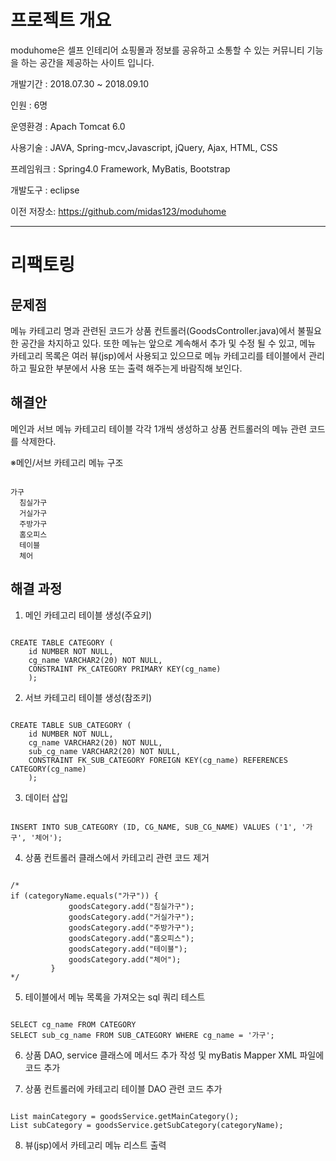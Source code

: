 # 프로젝트 개요

moduhome은 셀프 인테리어 쇼핑몰과 정보를 공유하고 소통할 수 있는 커뮤니티 기능을 하는 공간을 제공하는 사이트 입니다.

개발기간 : 2018.07.30 ~ 2018.09.10

인원 : 6명

운영환경 : Apach Tomcat 6.0

사용기술 : JAVA, Spring-mcv,Javascript, jQuery, Ajax, HTML, CSS

프레임워크 : Spring4.0 Framework, MyBatis, Bootstrap

개발도구 : eclipse

이전 저장소: https://github.com/midas123/moduhome


<hr/>

# 리팩토링

## 문제점
메뉴 카테고리 명과 관련된 코드가 상품 컨트롤러(GoodsController.java)에서 불필요한 공간을 차지하고 있다. 또한 메뉴는 앞으로 계속해서 추가 및 수정 될 수 있고, 메뉴 카테고리 목록은 여러 뷰(jsp)에서 사용되고 있으므로 메뉴 카테고리를 테이블에서 관리하고 필요한 부분에서 사용 또는 출력 해주는게 바람직해 보인다. 


## 해결안
메인과 서브 메뉴 카테고리 테이블 각각 1개씩 생성하고 상품 컨트롤러의 메뉴 관련 코드를 삭제한다. 

※메인/서브 카테고리 메뉴 구조
<pre><code>
가구
  침실가구
  거실가구
  주방가구
  홈오피스
  테이블
  체어
</code></pre>

## 해결 과정
1. 메인 카테고리 테이블 생성(주요키)
<pre><code>
CREATE TABLE CATEGORY (
    id NUMBER NOT NULL,
    cg_name VARCHAR2(20) NOT NULL,
    CONSTRAINT PK_CATEGORY PRIMARY KEY(cg_name)
    );
</code></pre>

2. 서브 카테고리 테이블 생성(참조키)
<pre><code>
CREATE TABLE SUB_CATEGORY (
    id NUMBER NOT NULL,
    cg_name VARCHAR2(20) NOT NULL,
    sub_cg_name VARCHAR2(20) NOT NULL,
    CONSTRAINT FK_SUB_CATEGORY FOREIGN KEY(cg_name) REFERENCES CATEGORY(cg_name)
    );
</code></pre>

3. 데이터 삽입
<pre><code>
INSERT INTO SUB_CATEGORY (ID, CG_NAME, SUB_CG_NAME) VALUES ('1', '가구', '체어');
</code></pre>

4. 상품 컨트롤러 클래스에서 카테고리 관련 코드 제거
<pre><code>
/*	 
if (categoryName.equals("가구")) {
	         goodsCategory.add("침실가구");
	         goodsCategory.add("거실가구");
	         goodsCategory.add("주방가구");
	         goodsCategory.add("홈오피스");
	         goodsCategory.add("테이블");
	         goodsCategory.add("체어");
		 }
*/
</code></pre>

5. 테이블에서 메뉴 목록을 가져오는 sql 쿼리 테스트
<pre><code>
SELECT cg_name FROM CATEGORY
SELECT sub_cg_name FROM SUB_CATEGORY WHERE cg_name = '가구';
</code></pre>

6. 상품 DAO, service 클래스에 메서드 추가 작성 및 myBatis Mapper XML 파일에 코드 추가        




7. 상품 컨트롤러에 카테고리 테이블 DAO 관련 코드 추가
<pre><code>
List<String> mainCategory = goodsService.getMainCategory();
List<String> subCategory = goodsService.getSubCategory(categoryName);
</code></pre>

8. 뷰(jsp)에서 카테고리 메뉴 리스트 출력
